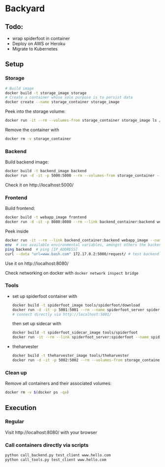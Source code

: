 # Backyard


## Todo:
- wrap spiderfoot in container
- Deploy on AWS or Heroku
- Migrate to Kubernetes


## Setup

### Storage
```bash
# Build image
docker build -t storage_image storage
# Create a container whose sole purpose is to persist data
docker create --name storage_container storage_image
```

Peek into the storage volume:
```bash
docker run -it --rm --volumes-from storage_container storage_image ls /data
```

Remove the container with
```bash
docker rm -v storage_container
```

### Backend
Build backend image:
```bash
docker build -t backend_image backend
docker run -d -it -p 5000:5000 --rm --volumes-from storage_container --name backend_container backend_image
```
Check it on http://localhost:5000/


### Frontend
Build frontend:
```bash
docker build -t webapp_image frontend
docker run -d -it -p 8080:8080 --rm --link backend_container:backend webapp_image --name frontend_container
```

Peek inside
```bash
docker run -it --rm --link backend_container:backend webapp_image --name frontend_container bash
env  # see available environmental variables, amongst others the backend info
ping backend  # ping [IP_ADDRESS]
curl --data "url=www.bash.com" 172.17.0.2:5000/request/ # test backend
```
Use it on http://localhost:8080/

Check networking on docker with `docker network inspect bridge`


### Tools
* set up spiderfoot container with
  ```bash
  docker build -t spiderfoot_image tools/spiderfoot/download
  docker run -d -it -p 5001:5001 --rm --name spiderfoot_server spiderfoot_image
  # connect directly via http://localhost:5001/
  ```
  then set up sidecar with
  ```bash
  docker build -t spiderfoot_sidecar_image tools/spiderfoot
  docker run -it --rm --link spiderfoot_server:spiderfoot --name spiderfoot_sidecar spiderfoot_sidecar_image
  ```
* theharvester
  ```bash
  docker build -t theharvester_image tools/theharvester
  docker run -d -it -p 5002:5002 --rm --volumes-from storage_container --name theharvester_container theharvester_image
  ```

### Clean up
Remove all containers and their associated volumes:
```bash
docker rm -v $(docker ps -qa)
```


## Execution


### Regular
Visit http://localhost:8080/ with your browser


### Call containers directly via scripts
```bash
python call_backend.py test_client www.hello.com
python call_tools.py test_client www.hello.com
```
